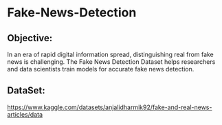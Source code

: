# Fake-News-Detection

## Objective:
In an era of rapid digital information spread, distinguishing real from fake news is challenging. The Fake News Detection Dataset helps researchers and data scientists train models for accurate fake news detection.

## DataSet:
https://www.kaggle.com/datasets/anjalidharmik92/fake-and-real-news-articles/data






